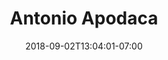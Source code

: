 ---
title: "Antonio Apodaca"
date: 2018-09-02T13:04:01-07:00
draft: false

image: antonio-apodaca.png

alt: "Antonio Apodaca"

order: 17

---